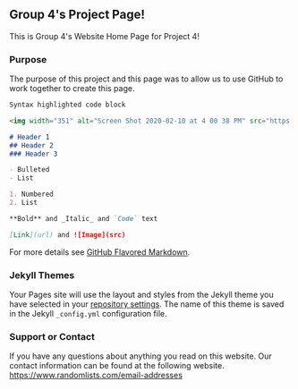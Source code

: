 ## Group 4's Project Page!

This is Group 4's Website Home Page for Project 4!

### Purpose

The purpose of this project and this page was to allow us to use GitHub to work together to create this page.

```markdown
Syntax highlighted code block

<img width="351" alt="Screen Shot 2020-02-10 at 4 00 38 PM" src="https://user-images.githubusercontent.com/13024871/74194223-7ee6b480-4c1e-11ea-86c4-5a0a2be377d6.png">

# Header 1
## Header 2
### Header 3

- Bulleted
- List

1. Numbered
2. List

**Bold** and _Italic_ and `Code` text

[Link](url) and ![Image](src)
```

For more details see [GitHub Flavored Markdown](https://guides.github.com/features/mastering-markdown/).

### Jekyll Themes

Your Pages site will use the layout and styles from the Jekyll theme you have selected in your [repository settings](https://github.com/wmmram99/DevOpsProject2/settings). The name of this theme is saved in the Jekyll `_config.yml` configuration file.

### Support or Contact

If you have any questions about anything you read on this website. Our contact information can be found at the following website. https://www.randomlists.com/email-addresses

